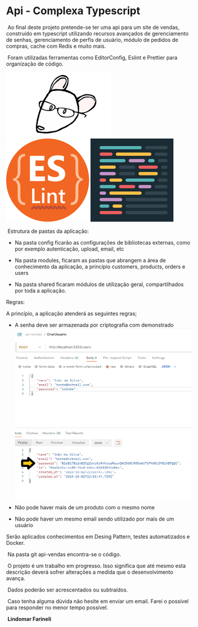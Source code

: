 # Api - Complexa Typescript

​    Ao final deste projeto pretende-se ter uma api para um site de vendas, construído em typescript utilizando recursos avançados de gerenciamento de senhas, gerenciamento de perfis de usuário, módulo de pedidos de compras, cache com Redis e muito mais.

​    Foram utilizadas ferramentas como EditorConfig,  Eslint e Prettier para organização de código.



 ![logo editorConfig](imagens/editor-config.png "EditorConfig for VSCode")   ![logo ESLint](imagens/eslint.png "ESLint")  ![logo Prettier](imagens/prettier.png "Prettier")



​    Estrutura de pastas da aplicação:

- Na pasta config ficarão as configurações de bibliotecas externas, como por exemplo autenticação, upload, email, etc

- Na pasta modules, ficaram as pastas que abrangem a área de conhecimento da aplicação, a princípio customers, products, orders e users

- Na pasta shared ficaram módulos de utilização geral, compartilhados por toda a aplicação.
  
  

Regras:

A princípio, a aplicação atenderá as seguintes regras;

- A senha deve ser armazenada por criptografia com demonstrado
  <img title="Senha Criptografada" src="imagens/passwordHashed.png" alt="Demonstração da senha criptografada" style="zoom:80%;">

- Não pode haver mais de um produto com o mesmo nome

- Não pode haver um mesmo email sendo utilizado por mais de um usuário
  
  

Serão aplicados conhecimentos em  Desing Pattern, testes automatizados e Docker.

​    Na pasta  git api-vendas encontra-se o código. 

​    O projeto é um trabalho em progresso. Isso significa que até mesmo esta descrição deverá sofrer alterações a medida que o desenvolvimento avança.

​    Dados poderão ser acrescentados ou subtraídos.

​    Caso tenha alguma dúvida não hesite em enviar um email. Farei o possível para responder no menor tempo possível.



​                                                                     **Lindomar Farineli**
